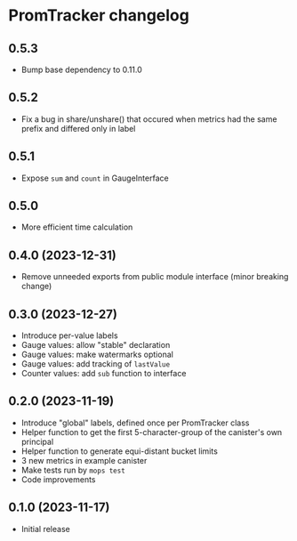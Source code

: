 # PromTracker changelog

## 0.5.3

* Bump base dependency to 0.11.0

## 0.5.2

* Fix a bug in share/unshare() that occured when metrics had the same prefix and differed only in label

## 0.5.1

* Expose `sum` and `count` in GaugeInterface

## 0.5.0

* More efficient time calculation

## 0.4.0 (2023-12-31)

* Remove unneeded exports from public module interface (minor breaking change)

## 0.3.0 (2023-12-27)

* Introduce per-value labels
* Gauge values: allow "stable" declaration
* Gauge values: make watermarks optional
* Gauge values: add tracking of `lastValue`
* Counter values: add `sub` function to interface 

## 0.2.0 (2023-11-19)

* Introduce "global" labels, defined once per PromTracker class
* Helper function to get the first 5-character-group of the canister's own principal
* Helper function to generate equi-distant bucket limits 
* 3 new metrics in example canister
* Make tests run by `mops test`
* Code improvements

## 0.1.0 (2023-11-17)

* Initial release
